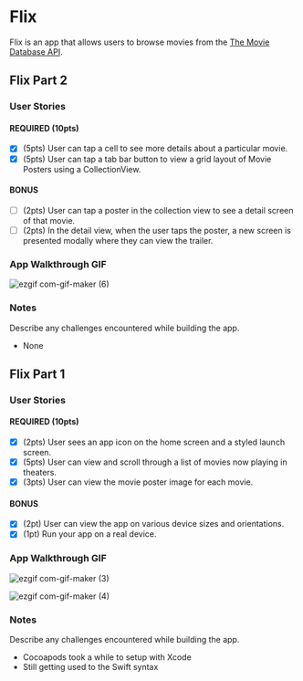 # Flix

Flix is an app that allows users to browse movies from the [The Movie Database API](http://docs.themoviedb.apiary.io/#).

## Flix Part 2

### User Stories

#### REQUIRED (10pts)
- [x] (5pts) User can tap a cell to see more details about a particular movie.
- [x] (5pts) User can tap a tab bar button to view a grid layout of Movie Posters using a CollectionView.

#### BONUS
- [ ] (2pts) User can tap a poster in the collection view to see a detail screen of that movie.
- [ ] (2pts) In the detail view, when the user taps the poster, a new screen is presented modally where they can view the trailer.

### App Walkthrough GIF

![ezgif com-gif-maker (6)](https://user-images.githubusercontent.com/62908111/190053218-915dc120-5872-47e1-9872-56218444ea34.gif)

### Notes
Describe any challenges encountered while building the app.

- None

## Flix Part 1

### User Stories

#### REQUIRED (10pts)
- [x] (2pts) User sees an app icon on the home screen and a styled launch screen.
- [x] (5pts) User can view and scroll through a list of movies now playing in theaters.
- [x] (3pts) User can view the movie poster image for each movie.

#### BONUS
- [x] (2pt) User can view the app on various device sizes and orientations.
- [x] (1pt) Run your app on a real device.

### App Walkthrough GIF
![ezgif com-gif-maker (3)](https://user-images.githubusercontent.com/62908111/189244179-1842181b-122b-4b15-912e-fdcefc80d30f.gif)

![ezgif com-gif-maker (4)](https://user-images.githubusercontent.com/62908111/189244192-98238d24-8f19-4db9-bc8b-512b90e3b20f.gif)


### Notes
Describe any challenges encountered while building the app.

- Cocoapods took a while to setup with Xcode
- Still getting used to the Swift syntax
